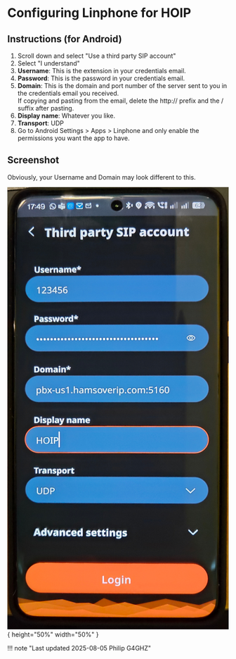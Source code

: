 # Configuring Linphone for HOIP

## Instructions (for Android)

1. Scroll down and select "Use a third party SIP account"
2. Select "I understand"
3. **Username**: This is the extension in your credentials email.
4. **Password**: This is the password in your credentials email.
5. **Domain**: This is the domain and port number of the server sent to you in the credentials email you received.  
   If copying and pasting from the email, delete the http:// prefix and the / suffix after pasting.
6. **Display name**: Whatever you like.
7. **Transport**: UDP
8. Go to Android Settings > Apps > Linphone and only enable the permissions you want the app to have.

## Screenshot

Obviously, your Username and Domain may look different to this.

![Photo of Linphone settings on an Android device](./images/linphone.jpg "Photo of Linphone settings on an Android device"){ height="50%" width="50%" }

!!! note "Last updated 2025-08-05 Philip G4GHZ"